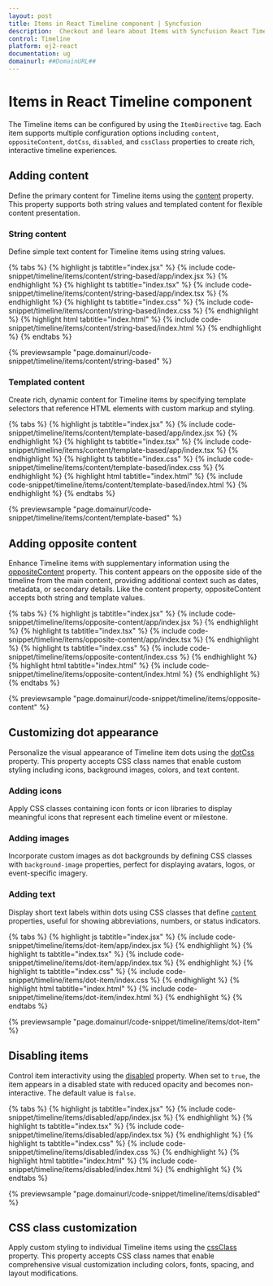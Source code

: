 ```yaml
---
layout: post
title: Items in React Timeline component | Syncfusion
description:  Checkout and learn about Items with Syncfusion React Timeline component of Syncfusion Essential JS 2 and more.
control: Timeline
platform: ej2-react
documentation: ug
domainurl: ##DomainURL##
---
```


# Items in React Timeline component

The Timeline items can be configured by using the `ItemDirective` tag. Each item supports multiple configuration options including `content`, `oppositeContent`, `dotCss`, `disabled`, and `cssClass` properties to create rich, interactive timeline experiences.

## Adding content

Define the primary content for Timeline items using the [content](https://ej2.syncfusion.com/react/documentation/api/timeline/timelineItem/#content) property. This property supports both string values and templated content for flexible content presentation.

### String content

Define simple text content for Timeline items using string values.

{% tabs %}
{% highlight js tabtitle="index.jsx" %}
{% include code-snippet/timeline/items/content/string-based/app/index.jsx %}
{% endhighlight %}
{% highlight ts tabtitle="index.tsx" %}
{% include code-snippet/timeline/items/content/string-based/app/index.tsx %}
{% endhighlight %}
{% highlight ts tabtitle="index.css" %}
{% include code-snippet/timeline/items/content/string-based/index.css %}
{% endhighlight %}
{% highlight html tabtitle="index.html" %}
{% include code-snippet/timeline/items/content/string-based/index.html %}
{% endhighlight %}
{% endtabs %}

{% previewsample "page.domainurl/code-snippet/timeline/items/content/string-based" %}

### Templated content

Create rich, dynamic content for Timeline items by specifying template selectors that reference HTML elements with custom markup and styling.

{% tabs %}
{% highlight js tabtitle="index.jsx" %}
{% include code-snippet/timeline/items/content/template-based/app/index.jsx %}
{% endhighlight %}
{% highlight ts tabtitle="index.tsx" %}
{% include code-snippet/timeline/items/content/template-based/app/index.tsx %}
{% endhighlight %}
{% highlight ts tabtitle="index.css" %}
{% include code-snippet/timeline/items/content/template-based/index.css %}
{% endhighlight %}
{% highlight html tabtitle="index.html" %}
{% include code-snippet/timeline/items/content/template-based/index.html %}
{% endhighlight %}
{% endtabs %}

{% previewsample "page.domainurl/code-snippet/timeline/items/content/template-based" %}

## Adding opposite content

Enhance Timeline items with supplementary information using the [oppositeContent](https://ej2.syncfusion.com/react/documentation/api/timeline/timelineItem/#oppositecontent) property. This content appears on the opposite side of the timeline from the main content, providing additional context such as dates, metadata, or secondary details. Like the content property, oppositeContent accepts both string and template values.

{% tabs %}
{% highlight js tabtitle="index.jsx" %}
{% include code-snippet/timeline/items/opposite-content/app/index.jsx %}
{% endhighlight %}
{% highlight ts tabtitle="index.tsx" %}
{% include code-snippet/timeline/items/opposite-content/app/index.tsx %}
{% endhighlight %}
{% highlight ts tabtitle="index.css" %}
{% include code-snippet/timeline/items/opposite-content/index.css %}
{% endhighlight %}
{% highlight html tabtitle="index.html" %}
{% include code-snippet/timeline/items/opposite-content/index.html %}
{% endhighlight %}
{% endtabs %}

{% previewsample "page.domainurl/code-snippet/timeline/items/opposite-content" %}

## Customizing dot appearance

Personalize the visual appearance of Timeline item dots using the [dotCss](https://ej2.syncfusion.com/react/documentation/api/timeline/timelineItem/#dotcss) property. This property accepts CSS class names that enable custom styling including icons, background images, colors, and text content.

### Adding icons

Apply CSS classes containing icon fonts or icon libraries to display meaningful icons that represent each timeline event or milestone.

### Adding images

Incorporate custom images as dot backgrounds by defining CSS classes with `background-image` properties, perfect for displaying avatars, logos, or event-specific imagery.

### Adding text

Display short text labels within dots using CSS classes that define [`content`](https://ej2.syncfusion.com/react/documentation/api/timeline/timelineItem/#content) properties, useful for showing abbreviations, numbers, or status indicators.

{% tabs %}
{% highlight js tabtitle="index.jsx" %}
{% include code-snippet/timeline/items/dot-item/app/index.jsx %}
{% endhighlight %}
{% highlight ts tabtitle="index.tsx" %}
{% include code-snippet/timeline/items/dot-item/app/index.tsx %}
{% endhighlight %}
{% highlight ts tabtitle="index.css" %}
{% include code-snippet/timeline/items/dot-item/index.css %}
{% endhighlight %}
{% highlight html tabtitle="index.html" %}
{% include code-snippet/timeline/items/dot-item/index.html %}
{% endhighlight %}
{% endtabs %}

{% previewsample "page.domainurl/code-snippet/timeline/items/dot-item" %}

## Disabling items

Control item interactivity using the [disabled](https://ej2.syncfusion.com/react/documentation/api/timeline/timelineItem/#disabled) property. When set to `true`, the item appears in a disabled state with reduced opacity and becomes non-interactive. The default value is `false`.

{% tabs %}
{% highlight js tabtitle="index.jsx" %}
{% include code-snippet/timeline/items/disabled/app/index.jsx %}
{% endhighlight %}
{% highlight ts tabtitle="index.tsx" %}
{% include code-snippet/timeline/items/disabled/app/index.tsx %}
{% endhighlight %}
{% highlight ts tabtitle="index.css" %}
{% include code-snippet/timeline/items/disabled/index.css %}
{% endhighlight %}
{% highlight html tabtitle="index.html" %}
{% include code-snippet/timeline/items/disabled/index.html %}
{% endhighlight %}
{% endtabs %}

{% previewsample "page.domainurl/code-snippet/timeline/items/disabled" %}

## CSS class customization

Apply custom styling to individual Timeline items using the [cssClass](https://ej2.syncfusion.com/react/documentation/api/timeline/timelineItem/#cssclass) property. This property accepts CSS class names that enable comprehensive visual customization including colors, fonts, spacing, and layout modifications.
